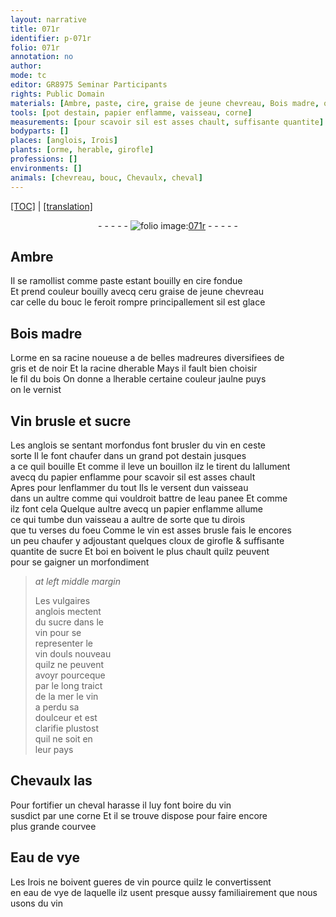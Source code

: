```yaml
---
layout: narrative
title: 071r
identifier: p-071r
folio: 071r
annotation: no
author:
mode: tc
editor: GR8975 Seminar Participants
rights: Public Domain
materials: [Ambre, paste, cire, graise de jeune chevreau, Bois madre, orme, racine dherable, bois, herable, Vin, vin, estain, papier enflamme, eau panee, cloux de girofle, sucre, vin douls nouveau, Eau de vye, eau de vye]
tools: [pot destain, papier enflamme, vaisseau, corne]
measurements: [pour scavoir sil est asses chault, suffisante quantite]
bodyparts: []
places: [anglois, Irois]
plants: [orme, herable, girofle]
professions: []
environments: []
animals: [chevreau, bouc, Chevaulx, cheval]
---
```


 <p><a href="{{ site.baseurl }}/diplomatic/">[TOC]</a> | <a href="{{ site.baseurl }}/texts/p-071r_tl/" target="_blank">[translation]</a></p><div class="folio" align="center">- - - - - <a href="http://gallica.bnf.fr/ark:/12148/btv1b10500001g/f147.image" target="_blank"><img src="https://cu-mkp.github.io/2017-workshop-edition/assets/photo-icon.png" alt="folio image: " style="display:inline-block; margin-bottom:-3px;"/>071r</a> - - - - - </div>  
  

## <span class="m">Ambre</span>

 
Il se ramollist co<span class="exp">mm</span>e <span class="m">paste</span> estant bouilly en <span class="m">cire</span> fondue<br/> Et prend couleur bouilly avecq <span class="del">ceru</span> <span class="m">graise de jeune <span class="al">chevreau</span></span><br/> car celle du <span class="al">bouc</span> le feroit rompre principallem<span class="exp">ent</span> sil est glace
 
 
  

## <span class="m">Bois madre</span>

 
L<span class="m"><span class="pa">orme</span></span> en sa racine noueuse a de belles madreures diversifiees de<br/> gris et de noir Et la <span class="m">racine d<span class="pa">herable</span></span> Mays il fault bien choisir<br/> le fil du <span class="m">bois</span> On donne a l<span class="m"><span class="pa">herable</span></span> certaine couleur jaulne puys<br/> on le vernist
 
 
  

## <span class="m">Vin</span> brusle et sucre

 
Les <span class="pl">anglois</span> se sentant morfondus font brusler du <span class="m">vin</span> en ceste<br/> sorte Il le font chaufer dans un <span class="del">grand</span> <span class="tl">pot d<span class="m">estain</span></span> jusques<br/> a ce quil bouille Et comme il leve un bouillon ilz <span class="del">le tirent du</span> lallument<br/> avecq du <span class="tl"><span class="m">papier enflamme</span></span> <span class="ms">pour scavoir sil est asses chault</span><br/> Apres pour lenflammer du tout Ils le versent dun <span class="tl">vaisseau</span><br/> dans un aultre co<span class="exp">mm</span>e qui vouldroit battre de l<span class="m">eau panee</span> Et co<span class="exp">mm</span>e<br/> ilz font cela Quelque aultre avecq un <span class="tl"><span class="m">papier enflamme</span></span> allume<br/> ce qui tumbe dun <span class="tl">vaisseau</span> a aultre de sorte que tu dirois<br/> que tu verses du foeu Co<span class="exp">mm</span>e le <span class="m">vin</span> est asses brusle fais le encores<br/> un peu chaufer y adjoustant quelques <span class="m">cloux de <span class="pa">girofle</span></span> & <span class="ms">suffisa<span class="exp">n</span>te<br/> quantite</span> de <span class="m">sucre</span> Et <span class="del">boi</span> en boivent le plus chault quilz peuvent<br/> pour se gaigner un morfondiment
 
> *at left middle margin*
> 
> 
>   Les vulgaires<br/> <span class="pl">anglois</span> mectent<br/> du <span class="m">sucre</span> dans le<br/> <span class="m">vin</span> pour se<br/> representer le<br/> <span class="m">vin douls nouveau</span><br/> quilz ne peuvent<br/> avoyr pourceque<br/> par le <span class="tmp">long traict<br/> de la mer</span> le <span class="m">vin</span><br/> a perdu sa<br/> doulceur et est<br/> clarifie plustost<br/> quil ne soit en<br/> leur pays 
 
 
  

## <span class="al">Chevaulx</span> las

 
Pour fortifier un <span class="al">cheval</span> harasse il luy font boire du <span class="m">vin</span><br/> susdict par une <span class="tl">corne</span> Et il se trouve dispose pour faire encore<br/> plus grande courvee
 
 
  

## <span class="m">Eau de vye</span>

 
Les <span class="pl">Irois</span> ne boivent gueres de <span class="m">vin</span> pource quilz le convertissent<br/> en <span class="m">eau de vye</span> de laquelle ilz usent presque aussy familiairem<span class="exp">ent</span> que nous<br/> usons du <span class="m">vin</span>
 
 